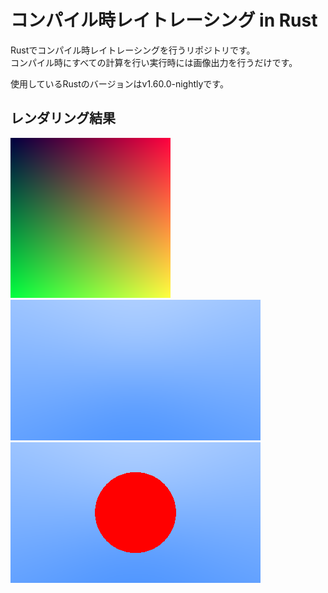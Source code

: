 # コンパイル時レイトレーシング in Rust  
Rustでコンパイル時レイトレーシングを行うリポジトリです。  
コンパイル時にすべての計算を行い実行時には画像出力を行うだけです。  

使用しているRustのバージョンはv1.60.0-nightlyです。

## レンダリング結果
![Image1](./output/image1.png)  
![Image2](./output/image2.png)
![Image3](./output/image3.png)